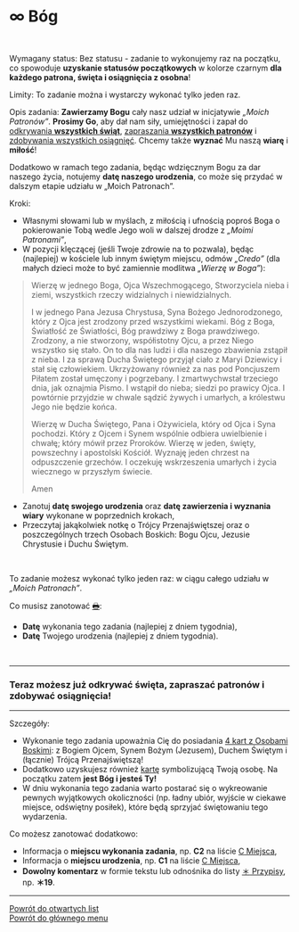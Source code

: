 # <span class="status status-list"><span class="status status-black">∞</span> Bóg</span>
<br />

<span class="status status-title">Wymagany status:</span> Bez statusu - zadanie to wykonujemy raz na początku, co spowoduje **uzyskanie statusów początkowych** w kolorze <span class="status status-black">czarnym</span> **dla każdego patrona, święta i osiągnięcia z osobna**!
<br />

<span class="status status-title">Limity:</span> To zadanie można i wystarczy wykonać tylko jeden raz.
<br />

<span class="status status-title">Opis zadania:</span> **Zawierzamy Bogu** cały nasz udział w inicjatywie _„Moich Patronów”_. **Prosimy Go**, aby dał nam siły, umiejętności i zapał do [odkrywania **wszystkich świąt**](jak_odkrywac_swieta.md), [zapraszania **wszystkich patronów**](jak_zapraszac_patronow.md) i [zdobywania wszystkich osiągnięć](jak_zdobywac_osiagniecia.md). Chcemy także **wyznać** Mu naszą **wiarę** i **miłość**!

Dodatkowo w ramach tego zadania, będąc wdzięcznym Bogu za dar naszego życia, notujemy **datę naszego urodzenia**, co może się przydać w dalszym etapie udziału w „Moich Patronach”.
<br />

<span class="status status-title">Kroki:</span>
- Własnymi słowami lub w myślach, z miłością i ufnością poproś Boga o pokierowanie Tobą wedle Jego woli w dalszej drodze z _„Moimi Patronami”_,
- W pozycji klęczącej (jeśli Twoje zdrowie na to pozwala), będąc (najlepiej) w kościele lub innym świętym miejscu, odmów _„Credo”_ (dla małych dzieci może to być zamiennie modlitwa _„Wierzę w Boga”_):
> Wierzę w jednego Boga, Ojca Wszechmogącego, Stworzyciela nieba i ziemi, wszystkich rzeczy widzialnych i niewidzialnych.
>
> I w jednego Pana Jezusa Chrystusa, Syna Bożego Jednorodzonego, który z Ojca jest zrodzony przed wszystkimi wiekami. Bóg z Boga, Światłość ze Światłości, Bóg prawdziwy z Boga prawdziwego. Zrodzony, a nie stworzony, współistotny Ojcu, a przez Niego wszystko się stało. On to dla nas ludzi i dla naszego zbawienia zstąpił z nieba. I za sprawą Ducha Świętego przyjął ciało z Maryi Dziewicy i stał się człowiekiem. Ukrzyżowany również za nas pod Poncjuszem Piłatem został umęczony i pogrzebany. I zmartwychwstał trzeciego dnia, jak oznajmia Pismo. I wstąpił do nieba; siedzi po prawicy Ojca. I powtórnie przyjdzie w chwale sądzić żywych i umarłych, a królestwu Jego nie będzie końca.
> 
> Wierzę w Ducha Świętego, Pana i Ożywiciela, który od Ojca i Syna pochodzi. Który z Ojcem i Synem wspólnie odbiera uwielbienie i chwałę; który mówił przez Proroków. Wierzę w jeden, święty, powszechny i apostolski Kościół. Wyznaję jeden chrzest na odpuszczenie grzechów. I oczekuję wskrzeszenia umarłych i życia wiecznego w przyszłym świecie.
> 
> Amen
- Zanotuj **datę swojego urodzenia** oraz **datę zawierzenia i wyznania wiary** wykonane w poprzednich krokach,
- Przeczytaj jakąkolwiek notkę o Trójcy Przenajświętszej oraz o poszczególnych trzech Osobach Boskich: Bogu Ojcu, Jezusie Chrystusie i Duchu Świętym.
<br />

<span class="status status-title">To zadanie możesz wykonać tylko jeden raz:</span> w ciągu całego udziału w _„Moich Patronach”_.
<br />

<span class="status status-title">Co musisz zanotować [🖶](wszystkie_materialy_do_pobrania.md#bog):</span>
- **Datę** wykonania tego zadania (najlepiej z dniem tygodnia),
- **Datę** Twojego urodzenia (najlepiej z dniem tygodnia).
<br />

---
### <div class="colored centered">Teraz możesz już odkrywać święta, zapraszać patronów i zdobywać osiągnięcia!</div>

---
<span class="status status-title">Szczegóły:</span>
- Wykonanie tego zadania upoważnia Cię do posiadania [4 kart z Osobami Boskimi](karty_kolekcjonerskie.md): z Bogiem Ojcem, Synem Bożym (Jezusem), Duchem Świętym i (łącznie) Trójcą Przenajświętszą!
- Dodatkowo uzyskujesz również [kartę](karty_kolekcjonerskie.md) symbolizującą Twoją osobę. Na początku zatem **jest Bóg i jesteś Ty!**
- W dniu wykonania tego zadania warto postarać się o wykreowanie pewnych wyjątkowych okoliczności (np. ładny ubiór, wyjście w ciekawe miejsce, odświętny posiłek), które będą sprzyjać świętowaniu tego wydarzenia.

<span class="status status-title">Co możesz zanotować dodatkowo:</span>
- Informacja o **miejscu wykonania zadania**, np. **C2** na liście [<span class="status status-list"><span class="status status-list">C</span> Miejsca</span>](miejsca.md),
- Informacja o **miejscu urodzenia**, np. **C1** na liście [<span class="status status-list"><span class="status status-list">C</span> Miejsca</span>](miejsca.md),
- **Dowolny komentarz** w formie tekstu lub odnośnika do listy [<span class="status status-list"><span class="status status-list">＊</span> Przypisy</span>](przypisy.md), np. **＊19**.

---
[Powrót do otwartych list](jak_zaczac_czyli_o_otwartych_listach.md)  
[Powrót do głównego menu](index.md)
